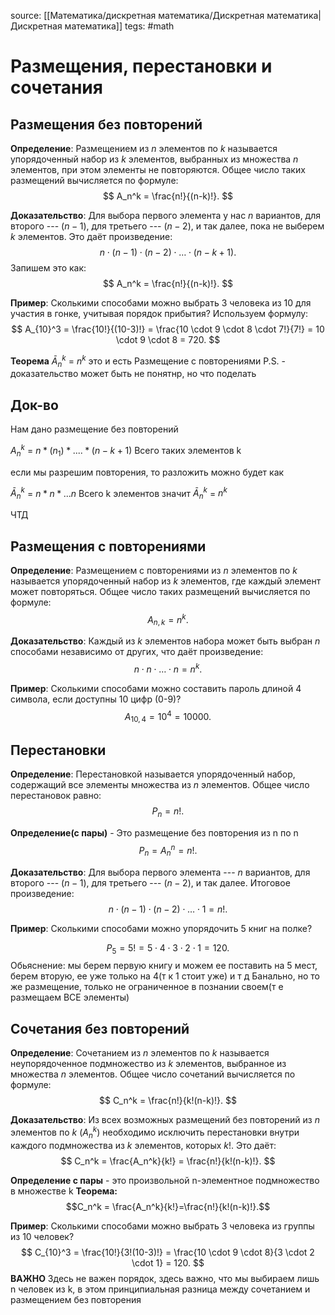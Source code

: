 source:  [[Математика/дискретная математика/Дискретная математика|Дискретная математика]]
tegs: #math 

# Размещения, перестановки и сочетания

## Размещения без повторений
**Определение**: Размещением из $n$ элементов по $k$ называется упорядоченный набор из $k$ элементов, выбранных из множества $n$ элементов, при этом элементы не повторяются. Общее число таких размещений вычисляется по формуле:
$$
A_n^k = \frac{n!}{(n-k)!}.
$$

**Доказательство**: Для выбора первого элемента у нас $n$ вариантов, для второго \--- $(n-1)$, для третьего \--- $(n-2)$, и так далее, пока не выберем $k$ элементов. Это даёт произведение:
$$
n \cdot (n-1) \cdot (n-2) \cdot \ldots \cdot (n-k+1).
$$
Запишем это как:
$$
A_n^k = \frac{n!}{(n-k)!}.
$$

**Пример**: Сколькими способами можно выбрать 3 человека из 10 для участия в гонке, учитывая порядок прибытия? Используем формулу:
$$
A_{10}^3 = \frac{10!}{(10-3)!} = \frac{10 \cdot 9 \cdot 8 \cdot 7!}{7!} = 10 \cdot 9 \cdot 8 = 720.
$$


**Теорема**
$\bar{A}_{n}^k$ = $n^k$ это и есть Размещение с повторениями
P.S. - доказательство может быть не понятнр, но что поделать

Док-во
--
Нам дано размещение без повторений

$A_n^k$ = $n*(n_1)* .... * (n-k+1)$
Всего таких элементов k

если мы разрешим повторения, то разложить можно будет как

$\bar{A}_{n}^k$ = $n * n* ... n$
Всего k элементов
значит $\bar{A}_{n}^k$ = $n^k$

ЧТД 

## Размещения с повторениями
**Определение**: Размещением с повторениями из $n$ элементов по $k$ называется упорядоченный набор из $k$ элементов, где каждый элемент может повторяться. Общее число таких размещений вычисляется по формуле:
$$
A_{n,k} = n^k.
$$

**Доказательство**: Каждый из $k$ элементов набора может быть выбран $n$ способами независимо от других, что даёт произведение:
$$
n \cdot n \cdot \ldots \cdot n = n^k.
$$

**Пример**: Сколькими способами можно составить пароль длиной 4 символа, если доступны 10 цифр (0-9)?
$$
A_{10,4} = 10^4 = 10000.
$$

## Перестановки
**Определение**: Перестановкой называется упорядоченный набор, содержащий все элементы множества из $n$ элементов. Общее число перестановок равно:
$$
P_n = n!.
$$

**Определение(с пары)** - Это размещение без повторения из n по n
$$P_n = A_n^n = n!.$$

**Доказательство**: Для выбора первого элемента \--- $n$ вариантов, для второго \--- $(n-1)$, для третьего \--- $(n-2)$, и так далее. Итоговое произведение:
$$
n \cdot (n-1) \cdot (n-2) \cdot \ldots \cdot 1 = n!.
$$

**Пример**: Сколькими способами можно упорядочить 5 книг на полке?

$$
P_5 = 5! = 5 \cdot 4 \cdot 3 \cdot 2 \cdot 1 = 120.
$$
Обьяснение: мы берем первую книгу и можем ее поставить на 5 мест, берем вторую, ее уже только на 4(т к 1 стоит уже) и т д
Банально, но то же размещение, только не ограниченное в познании своем(т е размещаем ВСЕ элементы)

## Сочетания без повторений
**Определение**: Сочетанием из $n$ элементов по $k$ называется неупорядоченное подмножество из $k$ элементов, выбранное из множества $n$ элементов. Общее число сочетаний вычисляется по формуле:
$$
C_n^k = \frac{n!}{k!(n-k)!}.
$$

**Доказательство**: Из всех возможных размещений без повторений из $n$ элементов по $k$ ($A_n^k$) необходимо исключить перестановки внутри каждого подмножества из $k$ элементов, которых $k!$. Это даёт:
$$
C_n^k = \frac{A_n^k}{k!} = \frac{n!}{k!(n-k)!}.
$$


**Определение с пары** - это произвольной n-элементное подмножество в множестве k
**Теорема:**
$$C_n^k = \frac{A_n^k}{k!}=\frac{n!}{k!(n-k)!}.$$

**Пример**: Сколькими способами можно выбрать 3 человека из группы из 10 человек?
$$
C_{10}^3 = \frac{10!}{3!(10-3)!} = \frac{10 \cdot 9 \cdot 8}{3 \cdot 2 \cdot 1} = 120.
$$
**ВАЖНО**
Здесь не важен порядок, здесь важно, что мы выбираем лишь n человек из k, в этом принципиальная разница между сочетанием и размещением без повторения